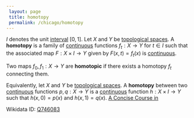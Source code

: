 ```yaml
---
 layout: page
 title: homotopy
 permalink: /chicago/homotopy
---
```


$I$ denotes the unit [interval](https://defsmath.github.io/DefsMath/interval) $[0,1]$. Let $X$ and $Y$ be [topological spaces](https://defsmath.github.io/DefsMath/topological_space). A **homotopy** is a family of [continuous](https://defsmath.github.io/DefsMath/continuous) functions $f_t:X\to Y$ for $t\in I$ such that the associated map $F:X\times I\to Y$ given by $F(x,t) = f_t(x)$ is [continuous](https://defsmath.github.io/DefsMath/continuous).

Two maps $f_0,f_1:X\to Y$ are **homotopic** if there exists a homotopy $f_t$ connecting them. [](https://defsmath.github.io/DefsMath/Algebraic_Topology)

Equivalently, let $X$ and $Y$ be [topological spaces](https://defsmath.github.io/DefsMath/##################topological_spaces). A **homotopy** between two [continuous](https://defsmath.github.io/DefsMath/continuous) functions $p,q:X\to Y$ is a [continuous](https://defsmath.github.io/DefsMath/continuous) function $h: X\times I\to Y$ such that $h(x,0) = p(x)$ and $h(x,1) = q(x)$. [A Concise Course in ](https://defsmath.github.io/DefsMath/A_Concise_Course_in_###################)

Wikidata ID: [Q746083](https://www.wikidata.org/wiki/Q746083)
